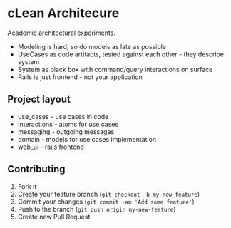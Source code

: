 # cLean Architecure

Academic architectural experiments.

* Modeling is hard, so do models as late as possible
* UseCases as code artifacts, tested against each other - they describe system
* System as black box with command/query interactions on surface
* Rails is just frontend - not your application


## Project layout


* use_cases - use cases in code
* interactions - atoms for use cases 
* messaging -  outgoing messages
* domain - models for use cases implementation
* web_ui - rails frontend

## Contributing

1. Fork it
2. Create your feature branch (`git checkout -b my-new-feature`)
3. Commit your changes (`git commit -am 'Add some feature'`)
4. Push to the branch (`git push origin my-new-feature`)
5. Create new Pull Request
